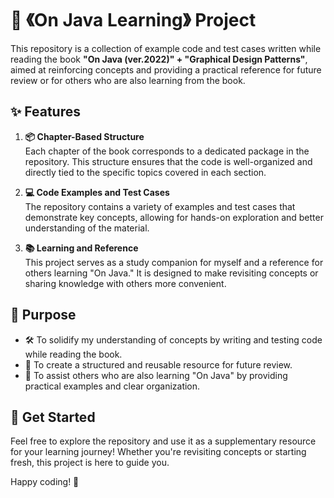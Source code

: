 # 📘 《On Java Learning》 Project

This repository is a collection of example code and test cases written while reading the book **"On Java (ver.2022)" + "Graphical Design Patterns"**, aimed at reinforcing concepts and providing a practical reference for future review or for others who are also learning from the book.

## ✨ Features

1. **📦 Chapter-Based Structure**  
   Each chapter of the book corresponds to a dedicated package in the repository. This structure ensures that the code is well-organized and directly tied to the specific topics covered in each section.

2. **💻 Code Examples and Test Cases**  
   The repository contains a variety of examples and test cases that demonstrate key concepts, allowing for hands-on exploration and better understanding of the material.

3. **📚 Learning and Reference**  
   This project serves as a study companion for myself and a reference for others learning "On Java." It is designed to make revisiting concepts or sharing knowledge with others more convenient.

## 🎯 Purpose

- 🛠️ To solidify my understanding of concepts by writing and testing code while reading the book.  
- 🔄 To create a structured and reusable resource for future review.  
- 🤝 To assist others who are also learning "On Java" by providing practical examples and clear organization.

## 🚀 Get Started

Feel free to explore the repository and use it as a supplementary resource for your learning journey! Whether you're revisiting concepts or starting fresh, this project is here to guide you.  

Happy coding! 🎉
